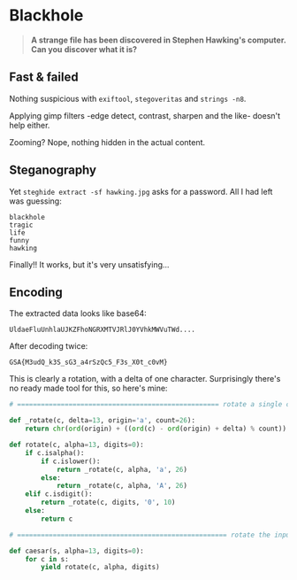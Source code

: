 # Blackhole

> **A strange file has been discovered in Stephen Hawking's computer. Can you**
> **discover what it is?**

## Fast & failed

Nothing suspicious with `exiftool`, `stegoveritas` and `strings -n8`.

Applying gimp filters -edge detect, contrast, sharpen and the like- doesn't help either.

Zooming? Nope, nothing hidden in the actual content.

## Steganography

Yet `steghide extract -sf hawking.jpg` asks for a password.
All I had left was guessing:

```
blackhole
tragic
life
funny
hawking
```

Finally!! It works, but it's very unsatisfying...

## Encoding

The extracted data looks like base64:

```
UldaeFluUnhlaUJKZFhoNGRXMTVJRlJ0YVhkMWVuTWd....
```

After decoding twice:

```
GSA{M3udQ_k3S_sG3_a4rSzQc5_F3s_X0t_c0vM}
```

This is clearly a rotation, with a delta of one character.
Surprisingly there's no ready made tool for this, so here's mine:

```python
# =================================================== rotate a single character

def _rotate(c, delta=13, origin='a', count=26):
    return chr(ord(origin) + ((ord(c) - ord(origin) + delta) % count))

def rotate(c, alpha=13, digits=0):
    if c.isalpha():
        if c.islower():
            return _rotate(c, alpha, 'a', 26)
        else:
            return _rotate(c, alpha, 'A', 26)
    elif c.isdigit():
        return _rotate(c, digits, '0', 10)
    else:
        return c

# ===================================================== rotate the input string

def caesar(s, alpha=13, digits=0):
    for c in s:
        yield rotate(c, alpha, digits)
```
